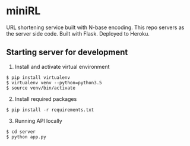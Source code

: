 # miniRL
URL shortening service built with N-base encoding. This repo servers as the server side code. Built with Flask. Deployed to Heroku.


## Starting server for development

1. Install and activate virtual environment

```
$ pip install virtualenv
$ virtualenv venv --python=python3.5
$ source venv/bin/activate
```

2. Install required packages

```
$ pip install -r requirements.txt
```

3. Running API locally

```
$ cd server
$ python app.py
```
